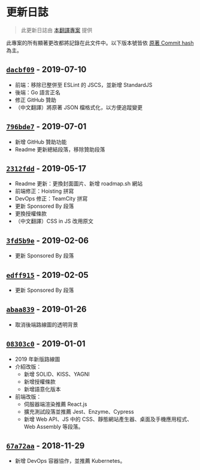 # 更新日誌

> 此更新日誌由 [本翻譯專案](https://github.com/goodjack/developer-roadmap-chinese) 提供

此專案的所有顯著更改都將記錄在此文件中。以下版本號皆依 [原著 Commit hash](https://github.com/kamranahmedse/developer-roadmap/commits/master) 為主。

## [`dacbf09`](https://github.com/kamranahmedse/developer-roadmap/tree/dacbf09f5529ef46ef652b88b5076dcc15067672) - 2019-07-10

- 前端：移除已整併至 ESLint 的 JSCS，並新增 StandardJS
- 後端：Go 語言正名
- 修正 GitHub 贊助
- （中文翻譯）將原著 JSON 檔格式化，以方便追蹤變更

## [`796bde7`](https://github.com/kamranahmedse/developer-roadmap/tree/796bde76c96759b9d23892d30d2dbd8b55892aac) - 2019-07-01

- 新增 GitHub 贊助功能
- Readme 更新總結段落，移除贊助段落

## [`2312fdd`](https://github.com/kamranahmedse/developer-roadmap/tree/2312fdd608feb5c660645d02058200ccbfbbf4c6) - 2019-05-17

- Readme 更新：更換封面圖片、新增 roadmap.sh 網站
- 前端修正：Hoisting 拼寫
- DevOps 修正：TeamCity 拼寫
- 更新 Sponsored By 段落
- 更換授權條款
- （中文翻譯）CSS in JS 改用原文

## [`3fd5b9e`](https://github.com/kamranahmedse/developer-roadmap/tree/3fd5b9e7448d5a1eafffd380141e5dc2fedb2e50) - 2019-02-06

- 更新 Sponsored By 段落

## [`edff915`](https://github.com/kamranahmedse/developer-roadmap/tree/edff9156ff6820bdf29db11381cab590429122a5) - 2019-02-05

- 更新 Sponsored By 段落

## [`abaa839`](https://github.com/kamranahmedse/developer-roadmap/tree/abaa839b26d6bfb02208ad63e25186b558c1bdc4) - 2019-01-26

- 取消後端路線圖的透明背景

## [`08303c0`](https://github.com/kamranahmedse/developer-roadmap/tree/08303c062316bd3c903dcbd4d38cf31ca1b705bc) - 2019-01-01

- 2019 年新版路線圖
- 介紹改版：
  - 新增 SOLID、KISS、YAGNI
  - 新增授權條款
  - 新增語意化版本
- 前端改版：
  - 伺服器端渲染推薦 React.js
  - 擴充測試段落並推薦 Jest、Enzyme、Cypress
  - 新增 Web API、JS 中的 CSS、靜態網站產生器、桌面及手機應用程式、Web Assembly 等段落。

## [`67a72aa`](https://github.com/kamranahmedse/developer-roadmap/commit/67a72aab113e79c11e292ada394606f079f6a263) - 2018-11-29

- 新增 DevOps 容器協作，並推薦 Kubernetes。
